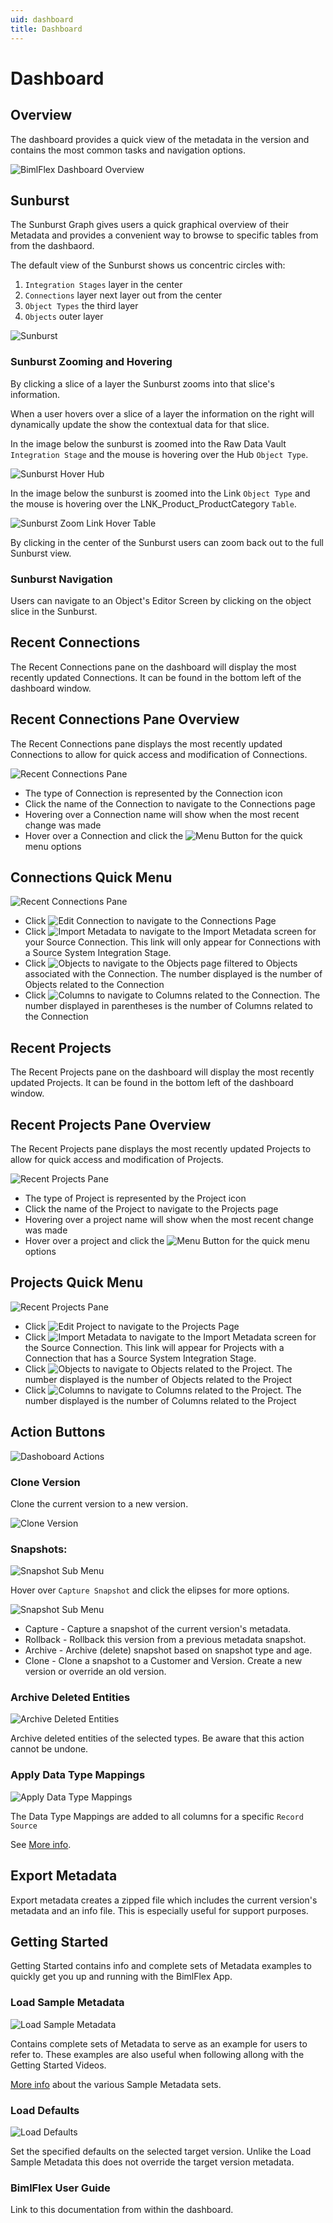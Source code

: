 ```yaml
---
uid: dashboard
title: Dashboard
---
```

# Dashboard 

## Overview

The dashboard provides a quick view of the metadata in the version and contains the most common tasks and navigation options. 

![BimlFlex Dashboard Overview](images/dashboard-recent-connections-recent-projects-full-small.64527.png "BimlFlex Dashboard")

## Sunburst

The Sunburst Graph gives users a quick graphical overview of their Metadata and provides a convenient way to browse to specific tables from from the dashbaord.

The default view of the Sunburst shows us concentric circles with:
1. `Integration Stages` layer in the center
1. `Connections` layer next layer out from the center
1. `Object Types` the third layer
1. `Objects` outer layer

![Sunburst](images/bimlflex-app-dashboard-sunburst.png "Sunburst")

### Sunburst Zooming and Hovering

By clicking a slice of a layer the Sunburst zooms into that slice's information.

When a user hovers over a slice of a layer the information on the right will dynamically update the show the contextual data for that slice.

In the image below the sunburst is zoomed into the Raw Data Vault `Integration Stage` and the mouse is hovering over the Hub `Object Type`.

![Sunburst Hover Hub](images/bimlflex-app-dashboard-sunburst-hover-hub.png "Sunburst Zoom Link Hover Table")

In the image below the sunburst is zoomed into the Link `Object Type` and the mouse is hovering over the LNK_Product_ProductCategory `Table`.

![Sunburst Zoom Link Hover Table](images/bimlflex-app-dashboard-sunburst-zoom-link-hover-table.png "Sunburst Hover Hub")

By clicking in the center of the Sunburst users can zoom back out to the full Sunburst view.

### Sunburst Navigation

Users can navigate to an Object's Editor Screen by clicking on the object slice in the Sunburst.

## Recent Connections

The Recent Connections pane on the dashboard will display the most recently updated Connections. It can be found in the bottom left of the dashboard window.

## Recent Connections Pane Overview

The Recent Connections pane displays the most recently updated Connections to allow for quick access and modification of Connections.

![Recent Connections Pane](images/dashboard-recent-connections.64527.png "Connection Pane Overview")

- The type of Connection is represented by the Connection icon
- Click the name of the Connection to navigate to the Connections page
- Hovering over a Connection name will show when the most recent change was made
- Hover over a Connection and click the ![Menu Button](images/bimlflex-ss-app-elipses-menu.png) for the quick menu options

## Connections Quick Menu

![Recent Connections Pane](images/dashboard-recent-connections-menu.64527.png "Connection Pane Overview")

- Click ![Edit Connection](images/dashboard-recent-connections-recent-projects-menu-edit-connection.64527.png) to navigate to the Connections Page
- Click ![Import Metadata](images/dashboard-recent-connections-recent-projects-menu-import-metadata.64527.png) to navigate to the Import Metadata screen for your Source Connection. This link will only appear for Connections with a Source System Integration Stage.
- Click ![Objects](images/dashboard-recent-connections-recent-projects-menu-objects.64527.png) to navigate to the Objects page filtered to Objects associated with the Connection. The number displayed is the number of Objects related to the Connection
- Click ![Columns](images/dashboard-recent-connections-recent-projects-menu-columns.64527.png) to navigate to Columns related to the Connection. The number displayed in parentheses is the number of Columns related to the Connection

## Recent Projects

The Recent Projects pane on the dashboard will display the most recently updated Projects. It can be found in the bottom left of the dashboard window.

## Recent Projects Pane Overview

The Recent Projects pane displays the most recently updated Projects to allow for quick access and modification of Projects.

![Recent Projects Pane](images/dashboard-recent-projects.64527.png "Project Pane Overview")

- The type of Project is represented by the Project icon
- Click the name of the Project to navigate to the Projects page
- Hovering over a project name will show when the most recent change was made
- Hover over a project and click the ![Menu Button](images/bimlflex-ss-app-elipses-menu.png) for the quick menu options

## Projects Quick Menu

![Recent Projects Pane](images/dashboard-recent-projects-menu.64527.png "Project Pane Overview")

- Click ![Edit Project](images/dashboard-recent-connections-recent-projects-menu-edit-rpoject.64527.png) to navigate to the Projects Page
- Click ![Import Metadata](images/dashboard-recent-connections-recent-projects-menu-import-metadata.64527.png)  to navigate to the Import Metadata screen for the Source Connection. This link will appear for Projects with a Connection that has a Source System Integration Stage.
- Click ![Objects](images/dashboard-recent-connections-recent-projects-menu-objects.64527.png) to navigate to Objects related to the Project. The number displayed is the number of Objects related to the Project
- Click ![Columns](images/dashboard-recent-connections-recent-projects-menu-columns.64527.png) to navigate to Columns related to the Project. The number displayed is the number of Columns related to the Project

## Action Buttons

![Dashoboard Actions](images/bimlflex-app-dashboard-actions.png "Dashboard Actions")

### Clone Version 

Clone the current version to a new version.

![Clone Version](images/bimlflex-app-dashboard-clone-version.png "Clone Version")

### Snapshots: 

![Snapshot Sub Menu](images/bimlflex-app-dashboard-snapshots.png "Snapshot Sub Menu")

Hover over `Capture Snapshot` and click the elipses for more options.

![Snapshot Sub Menu](images/bimlflex-app-dashboard-snapshots-submenu.png "Snapshot Sub Menu")

* Capture - Capture a snapshot of the current version's metadata.
* Rollback - Rollback this version from a previous metadata snapshot.
* Archive - Archive (delete) snapshot based on snapshot type and age.
* Clone - Clone a snapshot to a Customer and Version. Create a new version or override an old version.

### Archive Deleted Entities

![Archive Deleted Entities](images/bimlflex-app-dashboard-archive-entities.png "Archive Deleted Entities")

Archive deleted entities of the selected types. Be aware that this action cannot be undone.

### Apply Data Type Mappings

![Apply Data Type Mappings](images/bimlflex-app-dashboard-apply-data-type-mappings.png "Apply Data Type Mappings")

The Data Type Mappings are added to all columns for a specific `Record Source`

See [More info](data-type-mappings.md).

## Export Metadata

Export metadata creates a zipped file which includes the current version's metadata and an info file. This is especially useful for support purposes.

## Getting Started

Getting Started contains info and complete sets of Metadata examples to quickly get you up and running with the BimlFlex App.

### Load Sample Metadata

![Load Sample Metadata](images/bimlflex-app-dashboard-sample-metadata.png "Load Sample Metadata")

Contains complete sets of Metadata to serve as an example for users to refer to. These examples are also useful when following allong with the Getting Started Videos.

[More info](../getting-started/sample-metadata.md) about the various Sample Metadata sets.

### Load Defaults

![Load Defaults](images/bimlflex-app-dashboard-load-defaults.png "Load Sample Defaults")

Set the specified defaults on the selected target version. Unlike the Load Sample Metadata this does not override the target version metadata.

### BimlFlex User Guide

Link to this documentation from within the dashboard.

